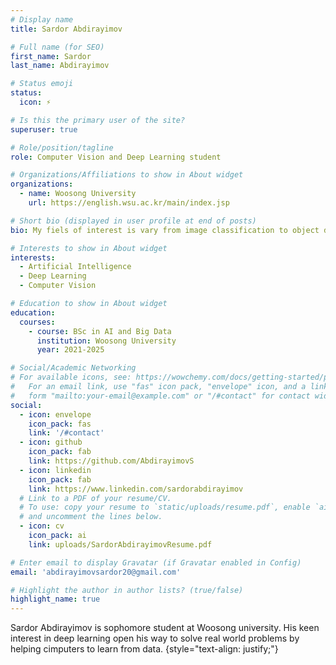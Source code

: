 ```yaml
---
# Display name
title: Sardor Abdirayimov

# Full name (for SEO)
first_name: Sardor
last_name: Abdirayimov

# Status emoji
status:
  icon: ⚡

# Is this the primary user of the site?
superuser: true

# Role/position/tagline
role: Computer Vision and Deep Learning student

# Organizations/Affiliations to show in About widget
organizations:
  - name: Woosong University
    url: https://english.wsu.ac.kr/main/index.jsp

# Short bio (displayed in user profile at end of posts)
bio: My fiels of interest is vary from image classification to object detection

# Interests to show in About widget
interests:
  - Artificial Intelligence
  - Deep Learning
  - Computer Vision

# Education to show in About widget
education:
  courses:
    - course: BSc in AI and Big Data
      institution: Woosong University
      year: 2021-2025

# Social/Academic Networking
# For available icons, see: https://wowchemy.com/docs/getting-started/page-builder/#icons
#   For an email link, use "fas" icon pack, "envelope" icon, and a link in the
#   form "mailto:your-email@example.com" or "/#contact" for contact widget.
social:
  - icon: envelope
    icon_pack: fas
    link: '/#contact'
  - icon: github
    icon_pack: fab
    link: https://github.com/AbdirayimovS
  - icon: linkedin
    icon_pack: fab
    link: https://www.linkedin.com/sardorabdirayimov
  # Link to a PDF of your resume/CV.
  # To use: copy your resume to `static/uploads/resume.pdf`, enable `ai` icons in `params.yaml`,
  # and uncomment the lines below.
  - icon: cv
    icon_pack: ai
    link: uploads/SardorAbdirayimovResume.pdf

# Enter email to display Gravatar (if Gravatar enabled in Config)
email: 'abdirayimovsardor20@gmail.com'

# Highlight the author in author lists? (true/false)
highlight_name: true
---
```


Sardor Abdirayimov is sophomore student at Woosong university. His keen interest in deep learning open his way to solve real world problems by helping cimputers to learn from data.
{style="text-align: justify;"}
